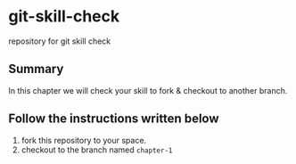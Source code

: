 # git-skill-check
repository for git skill check

## Summary
In this chapter we will check your skill to fork & checkout to another branch.

## Follow the instructions written below
1. fork this repository to your space.
2. checkout to the branch named `chapter-1`
